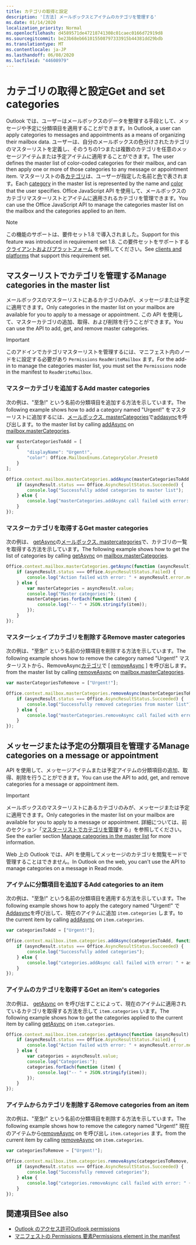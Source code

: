```yaml
---
title: カテゴリの取得と設定
description: '[方法] メールボックスとアイテムのカテゴリを管理する'
ms.date: 01/14/2020
localization_priority: Normal
ms.openlocfilehash: d4589571de47218741308c01caec0166d72919d8
ms.sourcegitcommit: be23b68eb661015508797333915b44381dd29bdb
ms.translationtype: MT
ms.contentlocale: ja-JP
ms.lasthandoff: 06/08/2020
ms.locfileid: "44608979"
---
```

# <a name="get-and-set-categories"></a><span data-ttu-id="14d73-103">カテゴリの取得と設定</span><span class="sxs-lookup"><span data-stu-id="14d73-103">Get and set categories</span></span>

<span data-ttu-id="14d73-104">Outlook では、ユーザーはメールボックスのデータを整理する手段として、メッセージや予定に分類項目を適用することができます。</span><span class="sxs-lookup"><span data-stu-id="14d73-104">In Outlook, a user can apply categories to messages and appointments as a means of organizing their mailbox data.</span></span> <span data-ttu-id="14d73-105">ユーザーは、自分のメールボックスの色分けされたカテゴリのマスターリストを定義し、そのうちの1つまたは複数のカテゴリを任意のメッセージアイテムまたは予定アイテムに適用することができます。</span><span class="sxs-lookup"><span data-stu-id="14d73-105">The user defines the master list of color-coded categories for their mailbox, and can then apply one or more of those categories to any message or appointment item.</span></span> <span data-ttu-id="14d73-106">マスターリストの各[カテゴリ](/javascript/api/outlook/office.categorydetails)は、ユーザーが指定した名前と[色](/javascript/api/outlook/office.mailboxenums.categorycolor)で表されます。</span><span class="sxs-lookup"><span data-stu-id="14d73-106">Each [category](/javascript/api/outlook/office.categorydetails) in the master list is represented by the name and [color](/javascript/api/outlook/office.mailboxenums.categorycolor) that the user specifies.</span></span> <span data-ttu-id="14d73-107">Office JavaScript API を使用して、メールボックスのカテゴリマスターリストとアイテムに適用されるカテゴリを管理できます。</span><span class="sxs-lookup"><span data-stu-id="14d73-107">You can use the Office JavaScript API to manage the categories master list on the mailbox and the categories applied to an item.</span></span>

> [!NOTE]
> <span data-ttu-id="14d73-108">この機能のサポートは、要件セット1.8 で導入されました。</span><span class="sxs-lookup"><span data-stu-id="14d73-108">Support for this feature was introduced in requirement set 1.8.</span></span> <span data-ttu-id="14d73-109">この要件セットをサポートする [クライアントおよびプラットフォーム](../reference/requirement-sets/outlook-api-requirement-sets.md#requirement-sets-supported-by-exchange-servers-and-outlook-clients) を参照してください。</span><span class="sxs-lookup"><span data-stu-id="14d73-109">See [clients and platforms](../reference/requirement-sets/outlook-api-requirement-sets.md#requirement-sets-supported-by-exchange-servers-and-outlook-clients) that support this requirement set.</span></span>

## <a name="manage-categories-in-the-master-list"></a><span data-ttu-id="14d73-110">マスターリストでカテゴリを管理する</span><span class="sxs-lookup"><span data-stu-id="14d73-110">Manage categories in the master list</span></span>

<span data-ttu-id="14d73-111">メールボックスのマスターリストにあるカテゴリのみが、メッセージまたは予定に適用できます。</span><span class="sxs-lookup"><span data-stu-id="14d73-111">Only categories in the master list on your mailbox are available for you to apply to a message or appointment.</span></span> <span data-ttu-id="14d73-112">この API を使用して、マスターカテゴリの追加、取得、および削除を行うことができます。</span><span class="sxs-lookup"><span data-stu-id="14d73-112">You can use the API to add, get, and remove master categories.</span></span>

> [!IMPORTANT]
> <span data-ttu-id="14d73-113">このアドインでカテゴリマスターリストを管理するには、マニフェスト内のノードをに設定する必要があり `Permissions` `ReadWriteMailbox` ます。</span><span class="sxs-lookup"><span data-stu-id="14d73-113">For the add-in to manage the categories master list, you must set the `Permissions` node in the manifest to `ReadWriteMailbox`.</span></span>

### <a name="add-master-categories"></a><span data-ttu-id="14d73-114">マスターカテゴリを追加する</span><span class="sxs-lookup"><span data-stu-id="14d73-114">Add master categories</span></span>

<span data-ttu-id="14d73-115">次の例は、"至急!" という名前の分類項目を追加する方法を示しています。</span><span class="sxs-lookup"><span data-stu-id="14d73-115">The following example shows how to add a category named "Urgent!"</span></span> <span data-ttu-id="14d73-116">をマスターリストに追加するには、[メールボックス. masterCategories](/javascript/api/outlook/office.mailbox#mastercategories)で[addasync](/javascript/api/outlook/office.mastercategories#addasync-categories--options--callback-)を呼び出します。</span><span class="sxs-lookup"><span data-stu-id="14d73-116">to the master list by calling [addAsync](/javascript/api/outlook/office.mastercategories#addasync-categories--options--callback-) on [mailbox.masterCategories](/javascript/api/outlook/office.mailbox#mastercategories).</span></span>

```js
var masterCategoriesToAdd = [
    {
        "displayName": "Urgent!",
        "color": Office.MailboxEnums.CategoryColor.Preset0
    }
];

Office.context.mailbox.masterCategories.addAsync(masterCategoriesToAdd, function (asyncResult) {
    if (asyncResult.status === Office.AsyncResultStatus.Succeeded) {
        console.log("Successfully added categories to master list");
    } else {
        console.log("masterCategories.addAsync call failed with error: " + asyncResult.error.message);
    }
});
```

### <a name="get-master-categories"></a><span data-ttu-id="14d73-117">マスターカテゴリを取得する</span><span class="sxs-lookup"><span data-stu-id="14d73-117">Get master categories</span></span>

<span data-ttu-id="14d73-118">次の例は、 [getAsync](/javascript/api/outlook/office.mastercategories#getasync-options--callback-)の[メールボックス. mastercategories](/javascript/api/outlook/office.mailbox#mastercategories)で、カテゴリの一覧を取得する方法を示しています。</span><span class="sxs-lookup"><span data-stu-id="14d73-118">The following example shows how to get the list of categories by calling [getAsync](/javascript/api/outlook/office.mastercategories#getasync-options--callback-) on [mailbox.masterCategories](/javascript/api/outlook/office.mailbox#mastercategories).</span></span>

```js
Office.context.mailbox.masterCategories.getAsync(function (asyncResult) {
    if (asyncResult.status === Office.AsyncResultStatus.Failed) {
        console.log("Action failed with error: " + asyncResult.error.message);
    } else {
        var masterCategories = asyncResult.value;
        console.log("Master categories:");
        masterCategories.forEach(function (item) {
            console.log("-- " + JSON.stringify(item));
        });
    }
});
```

### <a name="remove-master-categories"></a><span data-ttu-id="14d73-119">マスターシェイプカテゴリを削除する</span><span class="sxs-lookup"><span data-stu-id="14d73-119">Remove master categories</span></span>

<span data-ttu-id="14d73-120">次の例は、"至急!" という名前の分類項目を削除する方法を示しています。</span><span class="sxs-lookup"><span data-stu-id="14d73-120">The following example shows how to remove the category named "Urgent!"</span></span> <span data-ttu-id="14d73-121">マスターリストから、RemoveAsync[カテゴリ](/javascript/api/outlook/office.mailbox#mastercategories)で [ [removeAsync](/javascript/api/outlook/office.mastercategories#removeasync-categories--options--callback-) ] を呼び出します。</span><span class="sxs-lookup"><span data-stu-id="14d73-121">from the master list by calling [removeAsync](/javascript/api/outlook/office.mastercategories#removeasync-categories--options--callback-) on [mailbox.masterCategories](/javascript/api/outlook/office.mailbox#mastercategories).</span></span>

```js
var masterCategoriesToRemove = ["Urgent!"];

Office.context.mailbox.masterCategories.removeAsync(masterCategoriesToRemove, function (asyncResult) {
    if (asyncResult.status === Office.AsyncResultStatus.Succeeded) {
        console.log("Successfully removed categories from master list");
    } else {
        console.log("masterCategories.removeAsync call failed with error: " + asyncResult.error.message);
    }
});
```

## <a name="manage-categories-on-a-message-or-appointment"></a><span data-ttu-id="14d73-122">メッセージまたは予定の分類項目を管理する</span><span class="sxs-lookup"><span data-stu-id="14d73-122">Manage categories on a message or appointment</span></span>

<span data-ttu-id="14d73-123">API を使用して、メッセージアイテムまたは予定アイテムの分類項目の追加、取得、削除を行うことができます。</span><span class="sxs-lookup"><span data-stu-id="14d73-123">You can use the API to add, get, and remove categories for a message or appointment item.</span></span>

> [!IMPORTANT]
> <span data-ttu-id="14d73-124">メールボックスのマスターリストにあるカテゴリのみが、メッセージまたは予定に適用できます。</span><span class="sxs-lookup"><span data-stu-id="14d73-124">Only categories in the master list on your mailbox are available for you to apply to a message or appointment.</span></span> <span data-ttu-id="14d73-125">詳細については、前のセクション「[マスターリストでカテゴリを管理](#manage-categories-in-the-master-list)する」を参照してください。</span><span class="sxs-lookup"><span data-stu-id="14d73-125">See the earlier section [Manage categories in the master list](#manage-categories-in-the-master-list) for more information.</span></span>
>
> <span data-ttu-id="14d73-126">Web 上の Outlook では、API を使用してメッセージのカテゴリを閲覧モードで管理することはできません。</span><span class="sxs-lookup"><span data-stu-id="14d73-126">In Outlook on the web, you can't use the API to manage categories on a message in Read mode.</span></span>

### <a name="add-categories-to-an-item"></a><span data-ttu-id="14d73-127">アイテムに分類項目を追加する</span><span class="sxs-lookup"><span data-stu-id="14d73-127">Add categories to an item</span></span>

<span data-ttu-id="14d73-128">次の例は、"至急!" という名前の分類項目を適用する方法を示しています。</span><span class="sxs-lookup"><span data-stu-id="14d73-128">The following example shows how to apply the category named "Urgent!"</span></span> <span data-ttu-id="14d73-129">で[Addasync](/javascript/api/outlook/office.categories#addasync-categories--options--callback-)を呼び出して、現在のアイテムに追加 `item.categories` します。</span><span class="sxs-lookup"><span data-stu-id="14d73-129">to the current item by calling [addAsync](/javascript/api/outlook/office.categories#addasync-categories--options--callback-) on `item.categories`.</span></span>

```js
var categoriesToAdd = ["Urgent!"];

Office.context.mailbox.item.categories.addAsync(categoriesToAdd, function (asyncResult) {
    if (asyncResult.status === Office.AsyncResultStatus.Succeeded) {
        console.log("Successfully added categories");
    } else {
        console.log("categories.addAsync call failed with error: " + asyncResult.error.message);
    }
});
```

### <a name="get-an-items-categories"></a><span data-ttu-id="14d73-130">アイテムのカテゴリを取得する</span><span class="sxs-lookup"><span data-stu-id="14d73-130">Get an item's categories</span></span>

<span data-ttu-id="14d73-131">次の例は、 [getAsync](/javascript/api/outlook/office.categories#getasync-options--callback-) on を呼び出すことによって、現在のアイテムに適用されているカテゴリを取得する方法を示して `item.categories` います。</span><span class="sxs-lookup"><span data-stu-id="14d73-131">The following example shows how to get the categories applied to the current item by calling [getAsync](/javascript/api/outlook/office.categories#getasync-options--callback-) on `item.categories`.</span></span>

```js
Office.context.mailbox.item.categories.getAsync(function (asyncResult) {
    if (asyncResult.status === Office.AsyncResultStatus.Failed) {
        console.log("Action failed with error: " + asyncResult.error.message);
    } else {
        var categories = asyncResult.value;
        console.log("Categories:");
        categories.forEach(function (item) {
            console.log("-- " + JSON.stringify(item));
        });
    }
});
```

### <a name="remove-categories-from-an-item"></a><span data-ttu-id="14d73-132">アイテムからカテゴリを削除する</span><span class="sxs-lookup"><span data-stu-id="14d73-132">Remove categories from an item</span></span>

<span data-ttu-id="14d73-133">次の例は、"至急!" という名前の分類項目を削除する方法を示しています。</span><span class="sxs-lookup"><span data-stu-id="14d73-133">The following example shows how to remove the category named "Urgent!"</span></span> <span data-ttu-id="14d73-134">現在のアイテムから[removeAsync](/javascript/api/outlook/office.categories#removeasync-categories--options--callback-) on を呼び出し `item.categories` ます。</span><span class="sxs-lookup"><span data-stu-id="14d73-134">from the current item by calling [removeAsync](/javascript/api/outlook/office.categories#removeasync-categories--options--callback-) on `item.categories`.</span></span>

```js
var categoriesToRemove = ["Urgent!"];

Office.context.mailbox.item.categories.removeAsync(categoriesToRemove, function (asyncResult) {
    if (asyncResult.status === Office.AsyncResultStatus.Succeeded) {
        console.log("Successfully removed categories");
    } else {
        console.log("categories.removeAsync call failed with error: " + asyncResult.error.message);
    }
});
```

## <a name="see-also"></a><span data-ttu-id="14d73-135">関連項目</span><span class="sxs-lookup"><span data-stu-id="14d73-135">See also</span></span>

- [<span data-ttu-id="14d73-136">Outlook のアクセス許可</span><span class="sxs-lookup"><span data-stu-id="14d73-136">Outlook permissions</span></span>](understanding-outlook-add-in-permissions.md)
- [<span data-ttu-id="14d73-137">マニフェストの Permissions 要素</span><span class="sxs-lookup"><span data-stu-id="14d73-137">Permissions element in the manifest</span></span>](../reference/manifest/permissions.md)
